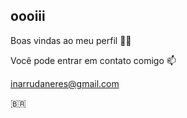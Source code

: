 ## oooiii
Boas vindas ao meu perfil 💙💙

Você pode entrar em contato comigo 📫

inarrudaneres@gmail.com

🇧🇷
